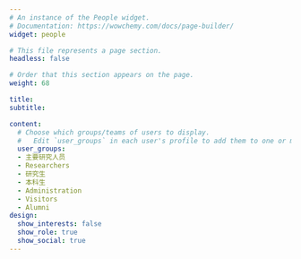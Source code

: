 ```yaml
---
# An instance of the People widget.
# Documentation: https://wowchemy.com/docs/page-builder/
widget: people

# This file represents a page section.
headless: false

# Order that this section appears on the page.
weight: 68

title: 
subtitle:

content:
  # Choose which groups/teams of users to display.
  #   Edit `user_groups` in each user's profile to add them to one or more of these groups.
  user_groups:
  - 主要研究人员
  - Researchers
  - 研究生
  - 本科生
  - Administration
  - Visitors
  - Alumni
design:
  show_interests: false
  show_role: true
  show_social: true
---
```

